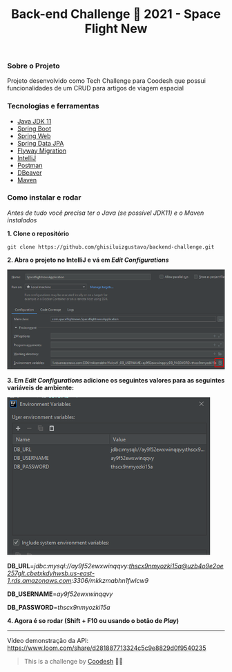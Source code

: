 
<h1 align="center"> Back-end Challenge 🏅 2021 - Space Flight New </h1>

<br>

### Sobre o Projeto

Projeto desenvolvido como Tech Challenge para Coodesh que possui
funcionalidades de um CRUD para artigos de viagem espacial

### Tecnologias e ferramentas

* [Java JDK 11](https://www.oracle.com/br/java/technologies/javase/jdk11-archive-downloads.html)
* [Spring Boot](https://spring.io/projects/spring-boot)
* [Spring Web](https://docs.spring.io/spring-boot/docs/2.6.1/reference/htmlsingle/#boot-features-developing-web-applications)
* [Spring Data JPA](https://docs.spring.io/spring-boot/docs/2.6.1/reference/htmlsingle/#boot-features-jpa-and-spring-data)
* [Flyway Migration](https://docs.spring.io/spring-boot/docs/2.6.1/reference/htmlsingle/#howto-execute-flyway-database-migrations-on-startup)
* [IntelliJ](https://www.jetbrains.com/pt-br/idea/)
* [Postman](https://www.postman.com/)
* [DBeaver](https://dbeaver.io/)
* [Maven](https://maven.apache.org/)

### Como instalar e rodar

*Antes de tudo você precisa ter o Java (se possível JDK11) e o Maven instalados*

**1. Clone o repositório**
   ```
   git clone https://github.com/ghisiluizgustavo/backend-challenge.git
   ```
**2. Abra o projeto no IntelliJ e vá em *Edit Configurations***

![Alt Text](assets/edit-config.png)

**3. Em *Edit Configurations* adicione os seguintes valores para as seguintes
variáveis de ambiente:**
   
![Alt Text](assets/env-var.png)
   
**DB_URL**=*jdbc:mysql://ay9f52ewxwinqqvy:thscx9nmyozki15a@uzb4o9e2oe257glt.cbetxkdyhwsb.us-east-1.rds.amazonaws.com:3306/mkkzmabhn1fwlcw9*

**DB_USERNAME**=*ay9f52ewxwinqqvy*

**DB_PASSWORD**=*thscx9nmyozki15a*

**4. Agora é so rodar (Shift + F10 ou usando o botão de _Play_)**

<hr>

Vídeo demonstração da API:
https://www.loom.com/share/d281887713324c5c9e8829d0f9540235

>This is a challenge by [Coodesh](https://coodesh.com/) 👨‍💻
